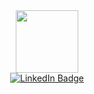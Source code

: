 <div id="header" align="center">
  <img 
    src="https://media1.giphy.com/media/HscDLzkO8EOTmgkhQP/giphy.gif?cid=ecf05e47f84veuqtqxjv67o2dlcq5ib54ea0uvrk9f3krv2e&rid=giphy.gif&ct=g" 
    width="100"
  />
  
  <div id="badges">
    <a href='https://www.linkedin.com/in/pablosanchidrian/'>
      <img src="https://img.shields.io/badge/LinkedIn-blue?style=for-the-badge&logo=linkedin&logoColor=white" alt="LinkedIn Badge"/>
    </a>
  </div>
</div>




<!--
**PabloSanchi/PabloSanchi** is a ✨ _special_ ✨ repository because its `README.md` (this file) appears on your GitHub profile.

Here are some ideas to get you started:

- 🔭 I’m currently working on ...
- 🌱 I’m currently learning ...
- 👯 I’m looking to collaborate on ...
- 🤔 I’m looking for help with ...
- 💬 Ask me about ...
- 📫 How to reach me: ...
- 😄 Pronouns: ...
- ⚡ Fun fact: ...
-->
